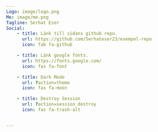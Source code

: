 ```yaml
---
Logo: image/logo.png
Me: image/me.png
Tagline: Serhat Eser
Social:
    - title: Länk till sidans github repo.
      url: https://github.com/Serhateser23/exempel-repo
      icon: fab fa-github

    - title: Länk google fonts.
      url: https://fonts.google.com/
      icon: fas fa-font

    - title: Dark Mode
      url: ?action=theme
      icon: fas fa-moon

    - title: Destroy Session
      url: ?action=session_destroy
      icon: fas fa-trash-alt


---
```

